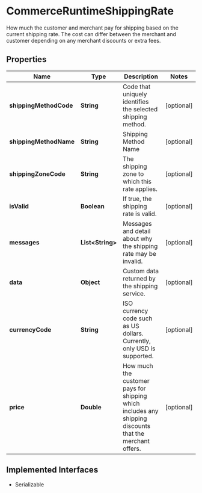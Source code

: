 

# CommerceRuntimeShippingRate

How much the customer and merchant pay for shipping based on the current shipping rate.   The cost can differ between the merchant and customer depending on any merchant discounts or   extra fees.

## Properties

| Name | Type | Description | Notes |
|------------ | ------------- | ------------- | -------------|
|**shippingMethodCode** | **String** | Code that uniquely identifies the selected shipping method. |  [optional] |
|**shippingMethodName** | **String** | Shipping Method Name |  [optional] |
|**shippingZoneCode** | **String** | The shipping zone to which this rate applies. |  [optional] |
|**isValid** | **Boolean** | If true, the shipping rate is valid. |  [optional] |
|**messages** | **List&lt;String&gt;** | Messages and detail about why the shipping rate may be invalid. |  [optional] |
|**data** | **Object** | Custom data returned by the shipping service. |  [optional] |
|**currencyCode** | **String** | ISO currency code such as US dollars. Currently, only USD is supported. |  [optional] |
|**price** | **Double** | How much the customer pays for shipping which includes any shipping discounts that the merchant offers. |  [optional] |


## Implemented Interfaces

* Serializable


